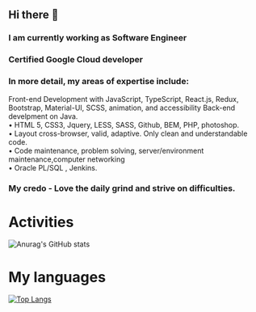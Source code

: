## Hi there 👋

### I am currently working as Software Engineer

### Certified Google Cloud developer

### In more detail, my areas of expertise include:
Front-end Development with JavaScript, TypeScript, React.js, Redux, Bootstrap, Material-UI, SCSS, animation, and accessibility
Back-end develpment on Java.<br>
• HTML 5, CSS3, Jquery, LESS, SASS, Github, BEM, PHP, photoshop. <br>
• Layout cross-browser, valid, adaptive. Only clean and understandable code.<br>
• Code maintenance, problem solving, server/environment maintenance,computer networking<br>
•  Oracle PL/SQL , Jenkins.<br>


### My credo - Love the daily grind and strive on difficulties.

# Activities
![Anurag's GitHub stats](https://github-readme-stats.vercel.app/api?username=MrBogdan007&show_icons=true&theme=radical)
#  My languages
[![Top Langs](https://github-readme-stats.vercel.app/api/top-langs/?username=MrBogdan007&layout=compact)](https://github.com/anuraghazra/github-readme-stats)
